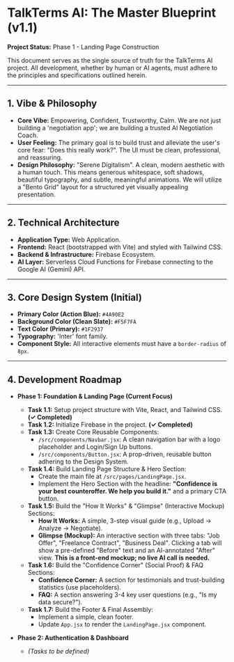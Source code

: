 # TalkTerms AI: The Master Blueprint (v1.1)

**Project Status:** Phase 1 - Landing Page Construction

This document serves as the single source of truth for the TalkTerms AI project. All development, whether by human or AI agents, must adhere to the principles and specifications outlined herein.

---

## 1. Vibe & Philosophy

*   **Core Vibe:** Empowering, Confident, Trustworthy, Calm. We are not just building a 'negotiation app'; we are building a trusted AI Negotiation Coach.
*   **User Feeling:** The primary goal is to build trust and alleviate the user's core fear: "Does this really work?". The UI must be clean, professional, and reassuring.
*   **Design Philosophy:** "Serene Digitalism". A clean, modern aesthetic with a human touch. This means generous whitespace, soft shadows, beautiful typography, and subtle, meaningful animations. We will utilize a "Bento Grid" layout for a structured yet visually appealing presentation.

---

## 2. Technical Architecture

*   **Application Type:** Web Application.
*   **Frontend:** React (bootstrapped with Vite) and styled with Tailwind CSS.
*   **Backend & Infrastructure:** Firebase Ecosystem.
*   **AI Layer:** Serverless Cloud Functions for Firebase connecting to the Google AI (Gemini) API.

---

## 3. Core Design System (Initial)

*   **Primary Color (Action Blue):** `#4A90E2`
*   **Background Color (Clean Slate):** `#F5F7FA`
*   **Text Color (Primary):** `#1F2937`
*   **Typography:** 'Inter' font family.
*   **Component Style:** All interactive elements must have a `border-radius` of `8px`.

---

## 4. Development Roadmap

*   **Phase 1: Foundation & Landing Page (Current Focus)**
    *   **Task 1.1:** Setup project structure with Vite, React, and Tailwind CSS. **(✓ Completed)**
    *   **Task 1.2:** Initialize Firebase in the project. **(✓ Completed)**
    *   **Task 1.3:** Create Core Reusable Components:
        *   `/src/components/Navbar.jsx`: A clean navigation bar with a logo placeholder and Login/Sign Up buttons.
        *   `/src/components/Button.jsx`: A prop-driven, reusable button adhering to the Design System.
    *   **Task 1.4:** Build Landing Page Structure & Hero Section:
        *   Create the main file at `/src/pages/LandingPage.jsx`.
        *   Implement the Hero Section with the headline: **"Confidence is your best counteroffer. We help you build it."** and a primary CTA button.
    *   **Task 1.5:** Build the "How It Works" & "Glimpse" (Interactive Mockup) Sections:
        *   **How It Works:** A simple, 3-step visual guide (e.g., Upload -> Analyze -> Negotiate).
        *   **Glimpse (Mockup):** An interactive section with three tabs: "Job Offer", "Freelance Contract", "Business Deal". Clicking a tab will show a pre-defined "Before" text and an AI-annotated "After" view. **This is a front-end mockup; no live AI call is needed.**
    *   **Task 1.6:** Build the "Confidence Corner" (Social Proof) & FAQ Sections:
        *   **Confidence Corner:** A section for testimonials and trust-building statistics (use placeholders).
        *   **FAQ:** A section answering 3-4 key user questions (e.g., "Is my data secure?").
    *   **Task 1.7:** Build the Footer & Final Assembly:
        *   Implement a simple, clean footer.
        *   Update `App.jsx` to render the `LandingPage.jsx` component.

*   **Phase 2: Authentication & Dashboard**
    *   *(Tasks to be defined)*
